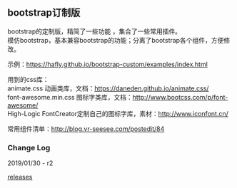 ## bootstrap订制版

bootstrap的定制版，精简了一些功能 ，集合了一些常用插件。  
模仿bootstrap，基本兼容bootstrap的功能；分离了bootstrap各个组件，方便修改。  

示例：https://hafly.github.io/bootstrap-custom/examples/index.html  

用到的css库：  
animate.css 动画类库，文档：https://daneden.github.io/animate.css/  
font-awesome.min.css 图标字类库，文档：http://www.bootcss.com/p/font-awesome/  
High-Logic FontCreator定制自己的图标字库，素材：http://www.iconfont.cn/  

常用组件清单：http://blog.vr-seesee.com/postedit/84

### Change Log

2019/01/30 - r2

[releases](https://github.com/hafly/bootstrap-custom/releases)
